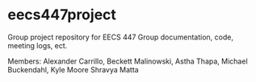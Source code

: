 # eecs447project

Group project repository for EECS 447
Group documentation, code, meeting logs, ect.

Members:
Alexander Carrillo,
Beckett Malinowski,
Astha Thapa,
Michael Buckendahl,
Kyle Moore
Shravya Matta
